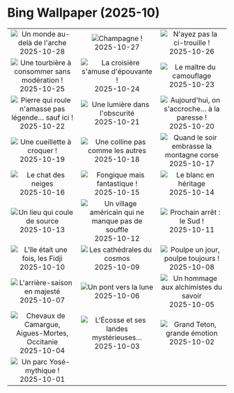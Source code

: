 # Bing Wallpaper (2025-10)

|  |  |  |
|:---:|:---:|:---:|
| ![](https://www.bing.com/th?id=OHR.TepliceRocks_FR-FR0275962088_400x240.jpg "Un monde au-delà de l'arche") 2025-10-28 | ![](https://www.bing.com/th?id=OHR.ChampagneDay_FR-FR1389141387_400x240.jpg "Champagne !") 2025-10-27 | ![](https://www.bing.com/th?id=OHR.PumpkinFarm_FR-FR7536561457_400x240.jpg "N'ayez pas la ci-trouille !") 2025-10-26 |
| ![](https://www.bing.com/th?id=OHR.MartimoaapaFinland_FR-FR9588990995_400x240.jpg "Une tourbière à consommer sans modération !") 2025-10-25 | ![](https://www.bing.com/th?id=OHR.QueenMary_FR-FR8887233581_400x240.jpg "La croisière s'amuse d'épouvante !") 2025-10-24 | ![](https://www.bing.com/th?id=OHR.SnowLeopard_FR-FR6410501585_400x240.jpg "Le maître du camouflage") 2025-10-23 |
| ![](https://www.bing.com/th?id=OHR.BulgariaRocks_FR-FR6124284800_400x240.jpg "Pierre qui roule n'amasse pas légende… sauf ici !") 2025-10-22 | ![](https://www.bing.com/th?id=OHR.DiyaDiwali_FR-FR5342496143_400x240.jpg "Une lumière dans l'obscurité") 2025-10-21 | ![](https://www.bing.com/th?id=OHR.HoffmansSloth_FR-FR9921272661_400x240.jpg "Aujourd'hui, on s'accroche… à la paresse !") 2025-10-20 |
| ![](https://www.bing.com/th?id=OHR.AppleHarvest_FR-FR3383399730_400x240.jpg "Une cueillette à croquer !") 2025-10-19 | ![](https://www.bing.com/th?id=OHR.SilburyHill_FR-FR0576051334_400x240.jpg "Une colline pas comme les autres") 2025-10-18 | ![](https://www.bing.com/th?id=OHR.CorsicaSunshine_FR-FR8649215960_400x240.jpg "Quand le soir embrasse la montagne corse") 2025-10-17 |
| ![](https://www.bing.com/th?id=OHR.SiberianLynx_FR-FR2540232502_400x240.jpg "Le chat des neiges") 2025-10-16 | ![](https://www.bing.com/th?id=OHR.AmethystLaccaria_FR-FR2437866835_400x240.jpg "Fongique mais fantastique !") 2025-10-15 | ![](https://www.bing.com/th?id=OHR.OiaSantorini_FR-FR2366635460_400x240.jpg "Le blanc en héritage") 2025-10-14 |
| ![](https://www.bing.com/th?id=OHR.HinterseeWaterfall_FR-FR3043490046_400x240.jpg "Un lieu qui coule de source") 2025-10-13 | ![](https://www.bing.com/th?id=OHR.SaranacLake_FR-FR2186767346_400x240.jpg "Un village américain qui ne manque pas de souffle") 2025-10-12 | ![](https://www.bing.com/th?id=OHR.WoodDuckHen_FR-FR2128757864_400x240.jpg "Prochain arrêt : le Sud !") 2025-10-11 |
| ![](https://www.bing.com/th?id=OHR.MonurikiFiji_FR-FR1965594259_400x240.jpg "L'île était une fois, les Fidji") 2025-10-10 | ![](https://www.bing.com/th?id=OHR.WebbPillars_FR-FR1852034040_400x240.jpg "Les cathédrales du cosmos") 2025-10-09 | ![](https://www.bing.com/th?id=OHR.OctopusCyanea_FR-FR1796300491_400x240.jpg "Poulpe un jour, poulpe toujours !") 2025-10-08 |
| ![](https://www.bing.com/th?id=OHR.CapAntibes_FR-FR2066318600_400x240.jpg "L'arrière-saison en majesté") 2025-10-07 | ![](https://www.bing.com/th?id=OHR.AnshunBridge_FR-FR1659622087_400x240.jpg "Un pont vers la lune") 2025-10-06 | ![](https://www.bing.com/th?id=OHR.TeacherOwl_FR-FR0719163215_400x240.jpg "Un hommage aux alchimistes du savoir") 2025-10-05 |
| ![](https://www.bing.com/th?id=OHR.CamagueHorses_FR-FR8949135937_400x240.jpg "Chevaux de Camargue, Aigues-Mortes, Occitanie") 2025-10-04 | ![](https://www.bing.com/th?id=OHR.SkyeHeather_FR-FR0643714401_400x240.jpg "L'Écosse et ses landes mystérieuses…") 2025-10-03 | ![](https://www.bing.com/th?id=OHR.OxbowBend_FR-FR2570017898_400x240.jpg "Grand Teton, grande émotion") 2025-10-02 |
| ![](https://www.bing.com/th?id=OHR.YosemiteClark_FR-FR2430625241_400x240.jpg "Un parc Yosé-mythique !") 2025-10-01 |  |  |
